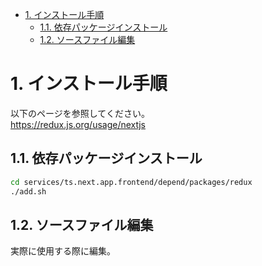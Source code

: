 - [1. インストール手順](#1-インストール手順)
  - [1.1. 依存パッケージインストール](#11-依存パッケージインストール)
  - [1.2. ソースファイル編集](#12-ソースファイル編集)


# 1. インストール手順

以下のページを参照してください。  
https://redux.js.org/usage/nextjs

## 1.1. 依存パッケージインストール

```sh
cd services/ts.next.app.frontend/depend/packages/redux
./add.sh
```

## 1.2. ソースファイル編集

実際に使用する際に編集。